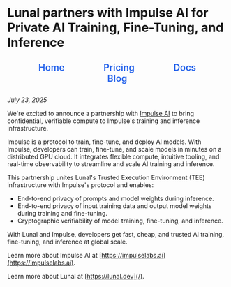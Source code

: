 # Lunal partners with Impulse AI for Private AI Training, Fine-Tuning, and Inference

<div align="center" style="margin: 2em 0;">
  <nav style="font-size: 1.5em; font-weight: 600;">
    <a href="/README.md" style="text-decoration: none; margin: 0 2em; color: #2563eb; transition: color 0.3s ease;">Home</a>
    <a href="/pricing.md" style="text-decoration: none; margin: 0 2em; color: #2563eb; transition: color 0.3s ease;">Pricing</a>
    <a href="/docs/README.md" style="text-decoration: none; margin: 0 2em; color: #2563eb; transition: color 0.3s ease;">Docs</a>
    <a href="/blog/README.md" style="text-decoration: none; margin: 0 2em; color: #2563eb; transition: color 0.3s ease;">Blog</a>
  </nav>
</div>

*July 23, 2025*

We're excited to announce a partnership with [Impulse AI](https://impulselabs.ai/) to bring confidential, verifiable compute to Impulse's training and inference infrastructure.

Impulse is a protocol to train, fine-tune, and deploy AI models. With Impulse, developers can train, fine-tune, and scale models in minutes on a distributed GPU cloud. It integrates flexible compute, intuitive tooling, and real-time observability to streamline and scale AI training and inference.

This partnership unites Lunal's Trusted Execution Environment (TEE) infrastructure with Impulse's protocol and enables:

- End-to-end privacy of prompts and model weights during inference.
- End-to-end privacy of input training data and output model weights during training and fine-tuning.
- Cryptographic verifiability of model training, fine-tuning, and inference.

With Lunal and Impulse, developers get fast, cheap, and trusted AI training, fine-tuning, and inference at global scale.

Learn more about Impulse AI at [https://impulselabs.ai](https://impulselabs.ai).

Learn more about Lunal at [https://lunal.dev](/).